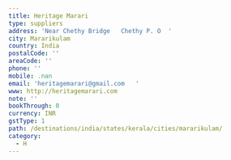 ```yaml
---
title: Heritage Marari
type: suppliers
address: 'Near Chethy Bridge   Chethy P. O  '
city: Mararikulam
country: India
postalCode: ''
areaCode: ''
phone: ''
mobile: .nan
email: 'heritagemarari@gmail.com   '
www: http://heritagemarari.com
note: ''
bookThrough: 0
currency: INR
gstType: 1
path: /destinations/india/states/kerala/cities/mararikulam/
category:
  - H
---
```


